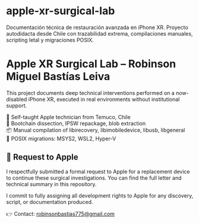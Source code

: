 # apple-xr-surgical-lab
Documentación técnica de restauración avanzada en iPhone XR. Proyecto autodidacta desde Chile con trazabilidad extrema, compilaciones manuales, scripting letal y migraciones POSIX.
# Apple XR Surgical Lab – Robinson Miguel Bastías Leiva

This project documents deep technical interventions performed on a now-disabled iPhone XR, executed in real environments without institutional support.

🧠 Self-taught Apple technician from Temuco, Chile  
🔧 Bootchain dissection, IPSW repackage, blob extraction  
📦 Manual compilation of libirecovery, libimobiledevice, libusb, libgeneral  
📍 POSIX migrations: MSYS2, WSL2, Hyper-V

## 📜 Request to Apple
I respectfully submitted a formal request to Apple for a replacement device to continue these surgical investigations. You can find the full letter and technical summary in this repository.

I commit to fully assigning all development rights to Apple for any discovery, script, or documentation produced.

👉 Contact: robinsonbastias775@gmail.com

